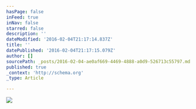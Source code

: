 ```yaml
---
hasPage: false
inFeed: true
inNav: false
starred: false
description: ''
dateModified: '2016-02-04T21:17:14.837Z'
title: ''
datePublished: '2016-02-04T21:17:15.079Z'
author: []
sourcePath: _posts/2016-02-04-ae0af669-4469-4888-a0d9-526713c55797.md
published: true
_context: 'http://schema.org'
_type: Article

---
```

![](https://the-grid-user-content.s3-us-west-2.amazonaws.com/a8b07373-6d46-4984-abb2-d08ec8db8a8b.jpg)